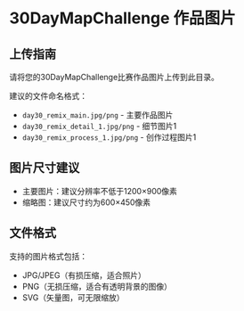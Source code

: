 # 30DayMapChallenge 作品图片

## 上传指南
请将您的30DayMapChallenge比赛作品图片上传到此目录。

建议的文件命名格式：
- `day30_remix_main.jpg/png` - 主要作品图片
- `day30_remix_detail_1.jpg/png` - 细节图片1
- `day30_remix_process_1.jpg/png` - 创作过程图片1

## 图片尺寸建议
- 主要图片：建议分辨率不低于1200×900像素
- 缩略图：建议尺寸约为600×450像素

## 文件格式
支持的图片格式包括：
- JPG/JPEG（有损压缩，适合照片）
- PNG（无损压缩，适合有透明背景的图像）
- SVG（矢量图，可无限缩放） 